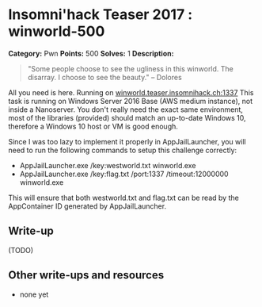 # Insomni'hack Teaser 2017 : winworld-500

**Category:** Pwn
**Points:** 500
**Solves:** 1
**Description:**

> "Some people choose to see the ugliness in this winworld. The disarray. I choose to see the beauty." – Dolores

All you need is here. Running on <winworld.teaser.insomnihack.ch:1337>
This task is running on Windows Server 2016 Base (AWS medium instance), not inside a Nanoserver. You don't really need the exact same environment, most of the libraries (provided) should match an up-to-date Windows 10, therefore a Windows 10 host or VM is good enough.

Since I was too lazy to implement it properly in AppJailLauncher, you will need to run the following commands to setup this challenge correctly:

* AppJailLauncher.exe /key:westworld.txt winworld.exe
* AppJailLauncher.exe /key:flag.txt /port:1337 /timeout:12000000 winworld.exe

This will ensure that both westworld.txt and flag.txt can be read by the AppContainer ID generated by AppJailLauncher.

## Write-up

(TODO)

## Other write-ups and resources

* none yet
